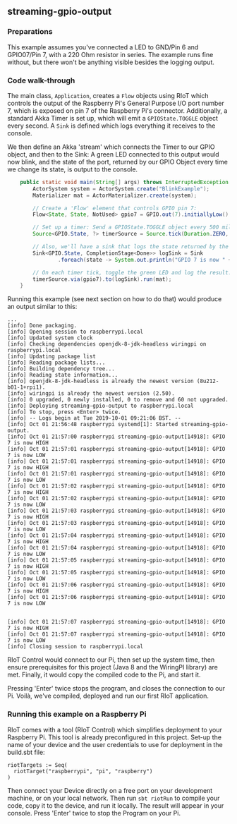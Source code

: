 streaming-gpio-output
----------------

### Preparations
This example assumes you've connected a LED to GND/Pin 6 and GPIO07/Pin 7, with a 220 Ohm resistor in series.
The example runs fine without, but there won't be anything visible besides the logging output. 

### Code walk-through

The main class, `Application`, creates a `Flow` objects using RIoT which controls the output of the Raspberry Pi's General Purpose I/O port number 7, which is exposed on pin 7 of the Raspberry Pi's connector.
Additionally, a standard Akka Timer is set up, which will emit a `GPIOState.TOGGLE` object every second. 
A `Sink` is defined which logs everything it receives to the console.

We then define an Akka 'stream' which connects the Timer to our GPIO object, and then to the Sink: 
A green LED connected to this output would now blink, and the state of the port, returned by our GPIO Object every time we change its state, is output to the console.

```java
    public static void main(String[] args) throws InterruptedException {
        ActorSystem system = ActorSystem.create("BlinkExample");
        Materializer mat = ActorMaterializer.create(system);

        // Create a 'Flow' element that controls GPIO pin 7:
        Flow<State, State, NotUsed> gpio7 = GPIO.out(7).initiallyLow().shuttingDownLow().asFlow(system);

        // Set up a timer: Send a GPIOState.TOGGLE object every 500 millis
        Source<GPIO.State, ?> timerSource = Source.tick(Duration.ZERO, Duration.ofMillis(500), GPIO.State.TOGGLE);

        // Also, we'll have a sink that logs the state returned by the GPIO flow:
        Sink<GPIO.State, CompletionStage<Done>> logSink = Sink
                .foreach(state -> System.out.println("GPIO 7 is now " + state));

        // On each timer tick, toggle the green LED and log the result.
        timerSource.via(gpio7).to(logSink).run(mat);
    }
``` 

Running this example (see next section on how to do that) would produce an output similar to this:

```
...
[info] Done packaging.
[info] Opening session to raspberrypi.local
[info] Updated system clock
[info] Checking dependencies openjdk-8-jdk-headless wiringpi on raspberrypi.local
[info] Updating package list
[info] Reading package lists...
[info] Building dependency tree...
[info] Reading state information...
[info] openjdk-8-jdk-headless is already the newest version (8u212-b01-1+rpi1).
[info] wiringpi is already the newest version (2.50).
[info] 0 upgraded, 0 newly installed, 0 to remove and 60 not upgraded.
[info] Deploying streaming-gpio-output to raspberrypi.local
[info] To stop, press <Enter> twice.
[info] -- Logs begin at Tue 2019-10-01 09:21:06 BST. --
[info] Oct 01 21:56:48 raspberrypi systemd[1]: Started streaming-gpio-output.
[info] Oct 01 21:57:00 raspberrypi streaming-gpio-output[14918]: GPIO 7 is now HIGH
[info] Oct 01 21:57:01 raspberrypi streaming-gpio-output[14918]: GPIO 7 is now LOW
[info] Oct 01 21:57:01 raspberrypi streaming-gpio-output[14918]: GPIO 7 is now HIGH
[info] Oct 01 21:57:01 raspberrypi streaming-gpio-output[14918]: GPIO 7 is now LOW
[info] Oct 01 21:57:02 raspberrypi streaming-gpio-output[14918]: GPIO 7 is now HIGH
[info] Oct 01 21:57:02 raspberrypi streaming-gpio-output[14918]: GPIO 7 is now LOW
[info] Oct 01 21:57:03 raspberrypi streaming-gpio-output[14918]: GPIO 7 is now HIGH
[info] Oct 01 21:57:03 raspberrypi streaming-gpio-output[14918]: GPIO 7 is now LOW
[info] Oct 01 21:57:04 raspberrypi streaming-gpio-output[14918]: GPIO 7 is now HIGH
[info] Oct 01 21:57:04 raspberrypi streaming-gpio-output[14918]: GPIO 7 is now LOW
[info] Oct 01 21:57:05 raspberrypi streaming-gpio-output[14918]: GPIO 7 is now HIGH
[info] Oct 01 21:57:05 raspberrypi streaming-gpio-output[14918]: GPIO 7 is now LOW
[info] Oct 01 21:57:06 raspberrypi streaming-gpio-output[14918]: GPIO 7 is now HIGH
[info] Oct 01 21:57:06 raspberrypi streaming-gpio-output[14918]: GPIO 7 is now LOW


[info] Oct 01 21:57:07 raspberrypi streaming-gpio-output[14918]: GPIO 7 is now HIGH
[info] Oct 01 21:57:07 raspberrypi streaming-gpio-output[14918]: GPIO 7 is now LOW
[info] Closing session to raspberrypi.local

```

RIoT Control would connect to our Pi, then set up the system time, then ensure prerequisites for this project (Java 8 and the WiringPI library) are met.
Finally, it would copy the compiled code to the Pi, and start it. 

Pressing 'Enter' twice stops the program, and closes the connection to our Pi. Voilà, we've compiled, deployed and run our first RIoT application.

### Running this example on a Raspberry Pi

RIoT comes with a tool (RIoT Control) which simplifies deployment to your Raspberry Pi. This tool is already preconfigured in this project. Set-up the name of your device and the user credentials to use for deployment in the build.sbt file:

```
riotTargets := Seq(
  riotTarget("raspberrypi", "pi", "raspberry")
)
```
Then connect your Device directly on a free port on your development machine, or on your local network. Then run <code>sbt riotRun</code> to compile your code, copy it to the device, and run it locally. 
The result will appear in your console. Press 'Enter' twice to stop the Program on your Pi. 